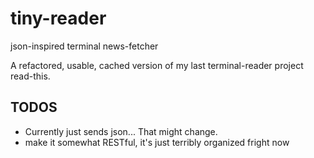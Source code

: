 # tiny-reader
json-inspired terminal news-fetcher

A refactored, usable, cached version of my last terminal-reader project read-this.

## TODOS
 - Currently just sends json... That might change.
 - make it somewhat RESTful, it's just terribly organized fright now
